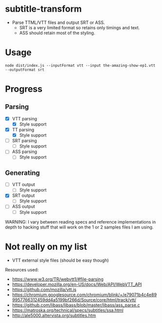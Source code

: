 # subtitle-transform

* Parse TTML/VTT files and output SRT or ASS.
  * SRT is a very limited format so retains only timings and text.
  * ASS should retain most of the styling.

# Usage
```
node dist/index.js --inputFormat vtt --input the-amazing-show-ep1.vtt --outputFormat srt
```

# Progress

## Parsing
- [x] VTT parsing
  - [x] Style support
- [x] TT parsing
  - [x] Style support
- [ ] SRT parsing
  - [ ] Style support
- [ ] ASS parsing
  - [ ] Style support

## Generating
- [ ] VTT output
  - [ ] Style support
- [x] SRT output
  - [ ] Style support
- [ ] ASS output
  - [ ] Style support

WARNING: I vary between reading specs and reference implementations in depth to
hacking stuff that will work on the 1 or 2 samples files I am using.

# Not really on my list

- VTT external style files (should be easy though)

Resources used:
- https://www.w3.org/TR/webvtt1/#file-parsing
- https://developer.mozilla.org/en-US/docs/Web/API/WebVTT_API
- https://github.com/mozilla/vtt.js
- https://chromium.googlesource.com/chromium/blink/+/e79071b4c4e899957766312459dd4a5199bf266d/Source/core/html/track/vtt/
- https://github.com/libass/libass/blob/master/libass/ass_parse.c
- https://matroska.org/technical/specs/subtitles/ssa.html
- http://ale5000.altervista.org/subtitles.htm
